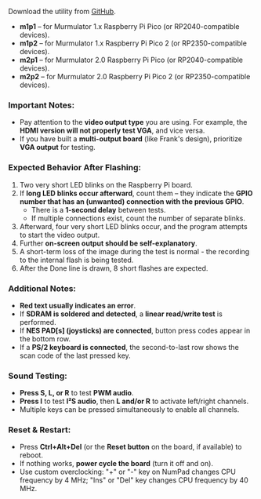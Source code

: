 Download the utility from [GitHub](https://github.com/DnCraptor/murmulator-tester/releases).  

- **m1p1** – for Murmulator 1.x Raspberry Pi Pico (or RP2040-compatible devices).  
- **m1p2** – for Murmulator 1.x Raspberry Pi Pico 2 (or RP2350-compatible devices).  
- **m2p1** – for Murmulator 2.0 Raspberry Pi Pico (or RP2040-compatible devices).  
- **m2p2** – for Murmulator 2.0 Raspberry Pi Pico 2 (or RP2350-compatible devices).  

### Important Notes:
- Pay attention to the **video output type** you are using. For example, the **HDMI version will not properly test VGA**, and vice versa.  
- If you have built a **multi-output board** (like Frank's design), prioritize **VGA output** for testing.  

### Expected Behavior After Flashing:
1. Two very short LED blinks on the Raspberry Pi board.  
2. If **long LED blinks occur afterward**, count them – they indicate the **GPIO number that has an (unwanted) connection with the previous GPIO**.  
   - There is a **1-second delay** between tests.  
   - If multiple connections exist, count the number of separate blinks.  
3. Afterward, four very short LED blinks occur, and the program attempts to start the video output.  
4. Further **on-screen output should be self-explanatory**.
5. A short-term loss of the image during the test is normal - the recording to the internal flash is being tested.
6. After the Done line is drawn, 8 short flashes are expected.

### Additional Notes:
- **Red text usually indicates an error**.  
- If **SDRAM is soldered and detected**, a **linear read/write test** is performed.  
- If **NES PAD[s] (joysticks) are connected**, button press codes appear in the bottom row.  
- If a **PS/2 keyboard is connected**, the second-to-last row shows the scan code of the last pressed key.  

### Sound Testing:
- **Press S, L, or R** to test **PWM audio**.  
- **Press I** to test **I²S audio**, then **L and/or R** to activate left/right channels.  
- Multiple keys can be pressed simultaneously to enable all channels.  

### Reset & Restart:
- Press **Ctrl+Alt+Del** (or the **Reset button** on the board, if available) to reboot.  
- If nothing works, **power cycle the board** (turn it off and on).
- Use custom overclocking: "+" or "-" key on NumPad changes CPU frequency by 4 MHz; "Ins" or "Del" key changes CPU frequency by 40 MHz.
